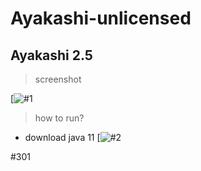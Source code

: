 # Ayakashi-unlicensed
Ayakashi 2.5
---
> screenshot
> 
[![#1](https://cdn.discordapp.com/attachments/821549654621159454/989696826955427940/unknown.png)
>
> how to run?
- download java 11
[![#2](https://cdn.discordapp.com/attachments/836914238923472897/989779776791281664/unknown.png)

#301
